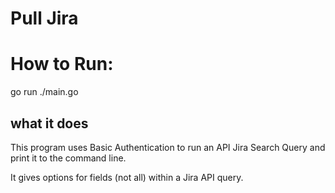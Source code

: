 # Pull Jira

# How to Run:
go run ./main.go <username> <password>

## what it does
This program uses Basic Authentication to run an API Jira Search Query and print it to the command line.

It gives options for fields (not all) within a Jira API query.

